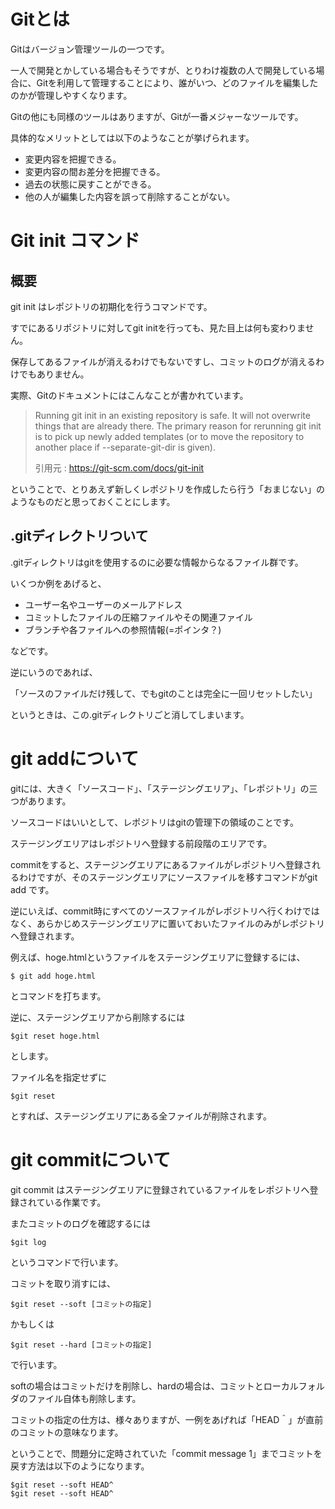 # Gitとは

Gitはバージョン管理ツールの一つです。

一人で開発とかしている場合もそうですが、とりわけ複数の人で開発している場合に、Gitを利用して管理することにより、誰がいつ、どのファイルを編集したのかが管理しやすくなります。

Gitの他にも同様のツールはありますが、Gitが一番メジャーなツールです。

具体的なメリットとしては以下のようなことが挙げられます。

- 変更内容を把握できる。
- 変更内容の間お差分を把握できる。
- 過去の状態に戻すことができる。
- 他の人が編集した内容を誤って削除することがない。


# Git init コマンド

## 概要
git init はレポジトリの初期化を行うコマンドです。

すでにあるリポジトリに対してgit initを行っても、見た目上は何も変わりません。

保存してあるファイルが消えるわけでもないですし、コミットのログが消えるわけでもありません。

実際、Gitのドキュメントにはこんなことが書かれています。

>Running git init in an existing repository is safe. It will not overwrite things that are already there. The primary reason for rerunning git init is to pick up newly added templates (or to move the repository to another place if --separate-git-dir is given).
>
> 引用元 : https://git-scm.com/docs/git-init

ということで、とりあえず新しくレポジトリを作成したら行う「おまじない」のようなものだと思っておくことにします。

## .gitディレクトリついて

.gitディレクトリはgitを使用するのに必要な情報からなるファイル群です。

いくつか例をあげると、

- ユーザー名やユーザーのメールアドレス
- コミットしたファイルの圧縮ファイルやその関連ファイル
- ブランチや各ファイルへの参照情報(=ポインタ？)

などです。

逆にいうのであれば、

「ソースのファイルだけ残して、でもgitのことは完全に一回リセットしたい」

というときは、この.gitディレクトリごと消してしまいます。


# git addについて

gitには、大きく「ソースコード」、「ステージングエリア」、「レポジトリ」の三つがあります。

ソースコードはいいとして、レポジトリはgitの管理下の領域のことです。

ステージングエリアはレポジトリへ登録する前段階のエリアです。

commitをすると、ステージングエリアにあるファイルがレポジトリへ登録されるわけですが、そのステージングエリアにソースファイルを移すコマンドがgit add です。

逆にいえば、commit時にすべてのソースファイルがレポジトリへ行くわけではなく、あらかじめステージングエリアに置いておいたファイルのみがレポジトリへ登録されます。

例えば、hoge.htmlというファイルをステージングエリアに登録するには、

`$ git add hoge.html`

とコマンドを打ちます。

逆に、ステージングエリアから削除するには

`$git reset hoge.html`

とします。

ファイル名を指定せずに

`$git reset`

とすれば、ステージングエリアにある全ファイルが削除されます。


# git commitについて

git commit はステージングエリアに登録されているファイルをレポジトリへ登録されている作業です。

またコミットのログを確認するには

`$git log`

というコマンドで行います。

コミットを取り消すには、

`$git reset --soft [コミットの指定]`

かもしくは

`$git reset --hard [コミットの指定]`

で行います。

softの場合はコミットだけを削除し、hardの場合は、コミットとローカルフォルダのファイル自体も削除します。

コミットの指定の仕方は、様々ありますが、一例をあげれば「HEAD＾」が直前のコミットの意味なります。

ということで、問題分に定時されていた「commit message 1」までコミットを戻す方法は以下のようになります。


```
$git reset --soft HEAD^  
$git reset --soft HEAD^
```

